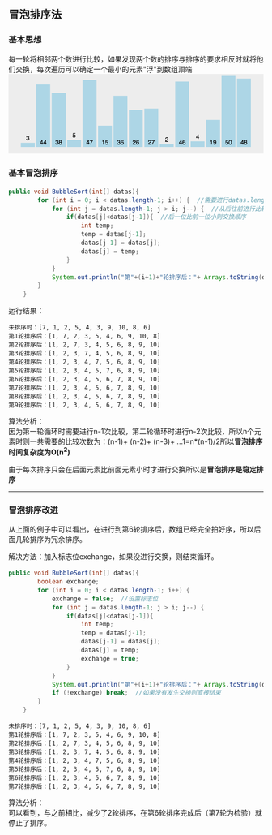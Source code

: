 ## 冒泡排序法  
### 基本思想  
每一轮将相邻两个数进行比较，如果发现两个数的排序与排序的要求相反时就将他们交换，每次遍历可以确定一个最小的元素"浮"到数组顶端  
![冒泡排序动图演示](https://github.com/ChenLiang-Vic/Personal-notes/blob/master/%E6%95%B0%E6%8D%AE%E7%BB%93%E6%9E%84%E4%B8%8E%E7%AE%97%E6%B3%95/img/%E5%86%92%E6%B3%A1%E6%8E%92%E5%BA%8F.gif)
### 基本冒泡排序  
~~~java
public void BubbleSort(int[] datas){
        for (int i = 0; i < datas.length-1; i++) {  //需要进行datas.length-1轮比较
            for (int j = datas.length-1; j > i; j--) {  //从后往前进行比较，每次完成后最小的数在最前面
                if(datas[j]<datas[j-1]){  //后一位比前一位小则交换顺序
                    int temp;
                    temp = datas[j-1];
                    datas[j-1] = datas[j];
                    datas[j] = temp;
                }
            }
            System.out.println("第"+(i+1)+"轮排序后："+ Arrays.toString(datas));  //为了方便观察，打印每次排序后的数组
        }
    }
~~~
运行结果：  
~~~
未排序时：[7, 1, 2, 5, 4, 3, 9, 10, 8, 6]
第1轮排序后：[1, 7, 2, 3, 5, 4, 6, 9, 10, 8]
第2轮排序后：[1, 2, 7, 3, 4, 5, 6, 8, 9, 10]
第3轮排序后：[1, 2, 3, 7, 4, 5, 6, 8, 9, 10]
第4轮排序后：[1, 2, 3, 4, 7, 5, 6, 8, 9, 10]
第5轮排序后：[1, 2, 3, 4, 5, 7, 6, 8, 9, 10]
第6轮排序后：[1, 2, 3, 4, 5, 6, 7, 8, 9, 10]
第7轮排序后：[1, 2, 3, 4, 5, 6, 7, 8, 9, 10]
第8轮排序后：[1, 2, 3, 4, 5, 6, 7, 8, 9, 10]
第9轮排序后：[1, 2, 3, 4, 5, 6, 7, 8, 9, 10]
~~~
算法分析：  
因为第一轮循环时需要进行n-1次比较，第二轮循环时进行n-2次比较，所以n个元素时则一共需要的比较次数为：(n-1)+ (n-2)+ (n-3)+ ...1=n*(n-1)/2所以**冒泡排序时间复杂度为O(n<sup>2</sup>)** 

由于每次排序只会在后面元素比前面元素小时才进行交换所以是**冒泡排序是稳定排序**  

---

### 冒泡排序改进  
从上面的例子中可以看出，在进行到第6轮排序后，数组已经完全拍好序，所以后面几轮排序为冗余排序。 

解决方法：加入标志位exchange，如果没进行交换，则结束循环。
~~~java
public void BubbleSort(int[] datas){
        boolean exchange;
        for (int i = 0; i < datas.length-1; i++) {
            exchange = false;  //设置标志位
            for (int j = datas.length-1; j > i; j--) { 
                if(datas[j]<datas[j-1]){
                    int temp;
                    temp = datas[j-1];
                    datas[j-1] = datas[j];
                    datas[j] = temp;
                    exchange = true;
                }
            }
            System.out.println("第"+(i+1)+"轮排序后："+ Arrays.toString(datas)); 
            if (!exchange) break;  //如果没有发生交换则直接结束
        }
    }
~~~
~~~
未排序时：[7, 1, 2, 5, 4, 3, 9, 10, 8, 6]
第1轮排序后：[1, 7, 2, 3, 5, 4, 6, 9, 10, 8]
第2轮排序后：[1, 2, 7, 3, 4, 5, 6, 8, 9, 10]
第3轮排序后：[1, 2, 3, 7, 4, 5, 6, 8, 9, 10]
第4轮排序后：[1, 2, 3, 4, 7, 5, 6, 8, 9, 10]
第5轮排序后：[1, 2, 3, 4, 5, 7, 6, 8, 9, 10]
第6轮排序后：[1, 2, 3, 4, 5, 6, 7, 8, 9, 10]
第7轮排序后：[1, 2, 3, 4, 5, 6, 7, 8, 9, 10]
~~~  
算法分析：  
可以看到，与之前相比，减少了2轮排序，在第6轮排序完成后（第7轮为检验）就停止了排序。  
